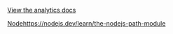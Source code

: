 [View the analytics docs](https://getanalytics.io/)

[Node](https://nodejs.dev/learn/reading-files-with-nodejs)https://nodejs.dev/learn/the-nodejs-path-module